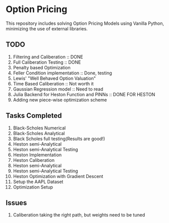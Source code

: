 # Option Pricing 

This repository includes solving Option Pricing Models using Vanilla Python, minimizing the use of external libraries.

## TODO

1. Filtering and Caliberation :: DONE
2. Full Caliberation Testing :: DONE
3. Penalty based Optimization
4. Feller Condition implementation :: Done, testing 
5. Lewis' "Well Behaved Option Valuation"
6. Time Based Caliberation :: Not worth it
7. Gaussian Regression model :: Need to read
8. Julia Backend for Heston Function and PINNs :: DONE FOR HESTON
9. Adding new piece-wise optimization scheme


## Tasks Completed

1. Black-Scholes Numerical
2. Black-Scholes Analytical
3. Black Scholes full testing(Results are good!)
4. Heston semi-Analytical
5. Heston semi-Analytical Testing
6. Heston Implementation
7. Heston Caliberation
8. Heston semi-Analytical
9. Heston semi-Analytical Testing
10. Heston Optimization with Gradient Descent
11. Setup the AAPL Dataset
12. Optimization Setup

## Issues

1. Caliberation taking the right path, but weights need to be tuned

